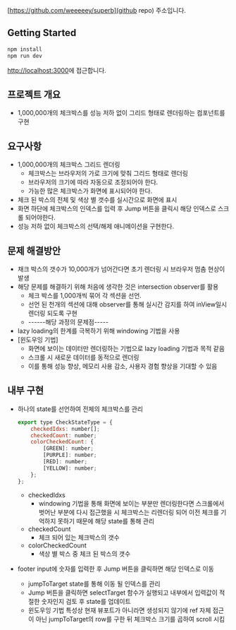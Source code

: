 [https://github.com/weeeeey/superb](github repo) 주소입니다.

## Getting Started

```bash
npm install
npm run dev
```

[http://localhost:3000](http://localhost:3000)에 접근합니다.

## 프로젝트 개요

- 1,000,000개의 체크박스를 성능 저하 없이 그리드 형태로 렌더링하는 컴포넌트를 구현

## 요구사항

- 1,000,000개의 체크박스 그리드 렌더링
  - 체크박스는 브라우저의 가로 크기에 맞춰 그리드 형태로 렌더링
  - 브라우저의 크기에 따라 자동으로 조정되어야 한다.
  - 가능한 많은 체크박스가 화면에 표시되어야 한다.
- 체크 된 박스의 전체 및 색상 별 갯수를 실시간으로 화면에 표시
- 화면 하단에 체크박스의 인덱스를 입력 후 Jump 버튼을 클릭시 해당 인덱스로 스크롤 되어야한다.
- 성능 저하 없이 체크박스의 선택/해제 애니메이션을 구현한다.

## 문제 해결방안

- 채크 박스의 갯수가 10,000개가 넘어간다면 초기 렌더링 시 브라우저 멈춤 현상이 발생
- 해당 문제를 해결하기 위해 처음에 생각한 것은 intersection observer를 활용
  - 체크 박스를 1,000개씩 묶어 각 섹션을 선언.
  - 선언 된 천개의 섹션에 대해 observer를 통해 실시간 감지를 하여 inView일시 렌더링 되도록 구현
  - ------해당 과정의 문제점-----
- lazy loading의 한계를 극복하기 위해 windowing 기법을 사용
- [윈도우잉 기법]
  - 화면에 보이는 데이터만 렌더링하는 기법으로 lazy loading 기법과 목적 같음
  - 스크롤 시 새로운 데이터를 동적으로 렌더링
  - 이를 통해 성능 향상, 메모리 사용 감소, 사용자 경험 향상을 기대할 수 있음

## 내부 구현

- 하나의 state를 선언하여 전체의 체크박스를 관리

  ```javascript
  export type CheckStateType = {
      checkedIdxs: number[];
      checkedCount: number;
      colorCheckedCount: {
          [GREEN]: number;
          [PURPLE]: number;
          [RED]: number;
          [YELLOW]: number;
      };
  };
  ```

  - checkedIdxs
    - windowing 기법을 통해 화면에 보이는 부분만 렌더링한다면 스크롤에서 벗어난 부분에 다시 접근했을 시 체크박스는 리렌더링 되어 이전 체크를 기억하지 못하기 때문에 해당 state를 통해 관리
  - checkedCount
    - 체크 되어 있는 체크박스의 갯수
  - colorCheckedCount
    - 색상 별 박스 중 체크 된 박스의 갯수

- footer input에 숫자를 입력한 후 Jump 버튼을 클릭하면 해당 인덱스로 이동

  - jumpToTarget state를 통해 이동 될 인덱스를 관리
  - Jump 버튼을 클릭하면 selectTarget 함수가 실행되고 내부에서 입력값이 적절한 숫자인지 검토 후 state를 업데이트
  - 윈도우잉 기법 특성상 현재 뷰포트가 아니라면 생성되지 않기에 ref 자체 접근이 아닌 jumpToTarget의 row를 구한 뒤 체크박스 크기를 곱하여 scroll 시킴
